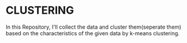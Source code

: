 # CLUSTERING

In this Repository, I'll collect the data and cluster them(seperate them) based on the characteristics of the given data by k-means clustering.

